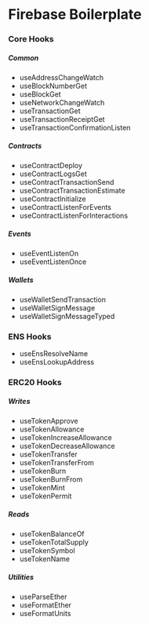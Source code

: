 # Firebase Boilerplate

### Core Hooks

##### Common

- useAddressChangeWatch
- useBlockNumberGet
- useBlockGet
- useNetworkChangeWatch
- useTransactionGet
- useTransactionReceiptGet
- useTransactionConfirmationListen

##### Contracts

- useContractDeploy
- useContractLogsGet
- useContractTransactionSend
- useContractTransactionEstimate
- useContractInitialize
- useContractListenForEvents
- useContractListenForInteractions

##### Events

- useEventListenOn
- useEventListenOnce

##### Wallets

- useWalletSendTransaction
- useWalletSignMessage
- useWalletSignMessageTyped

### ENS Hooks

- useEnsResolveName
- useEnsLookupAddress

### ERC20 Hooks

##### Writes

- useTokenApprove
- useTokenAllowance
- useTokenIncreaseAllowance
- useTokenDecreaseAllowance
- useTokenTransfer
- useTokenTransferFrom
- useTokenBurn
- useTokenBurnFrom
- useTokenMint
- useTokenPermit

##### Reads

- useTokenBalanceOf
- useTokenTotalSupply
- useTokenSymbol
- useTokenName

##### Utilities

- useParseEther
- useFormatEther
- useFormatUnits
